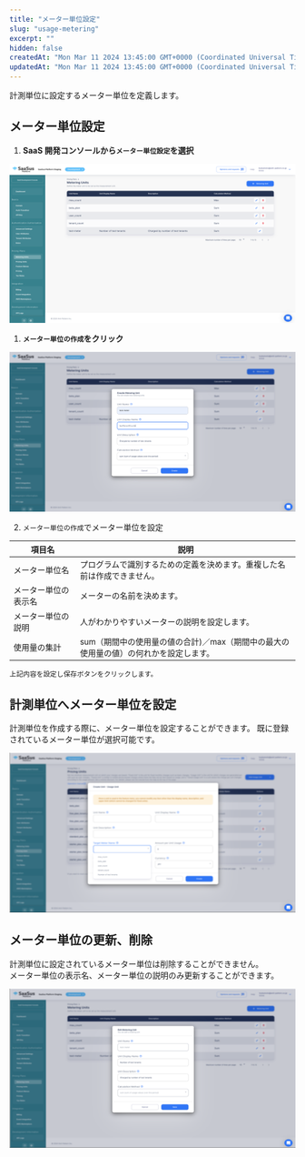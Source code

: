 ```yaml
---
title: "メーター単位設定"
slug: "usage-metering"
excerpt: ""
hidden: false
createdAt: "Mon Mar 11 2024 13:45:00 GMT+0000 (Coordinated Universal Time)"
updatedAt: "Mon Mar 11 2024 13:45:00 GMT+0000 (Coordinated Universal Time)"
---
```

計測単位に設定するメーター単位を定義します。


## メーター単位設定

1. **SaaS 開発コンソールから`メーター単位設定`を選択**

![usage-metering-1](/ja/img/saas-development-console/usage-metering-1.png)

1. **`メーター単位の作成`をクリック**

![usage-metering-2](/ja/img/saas-development-console/usage-metering-2.png)

2. `メーター単位の作成`でメーター単位を設定  

| 項目名              | 説明    |
|-----------------  |----------------------- |
| メーター単位名   | プログラムで識別するための定義を決めます。重複した名前は作成できません。 |
| メーター単位の表示名　 | メーターの名前を決めます。 |
| メーター単位の説明       | 人がわかりやすいメーターの説明を設定します。 |
| 使用量の集計        | sum（期間中の使用量の値の合計)／max（期間中の最大の使用量の値）の何れかを設定します。 |

    上記内容を設定し保存ボタンをクリックします。

## 計測単位へメーター単位を設定
計測単位を作成する際に、メーター単位を設定することができます。
既に登録されているメーター単位が選択可能です。

![usage-metering-3](/ja/img/saas-development-console/usage-metering-3.png)


## メーター単位の更新、削除
計測単位に設定されているメーター単位は削除することができません。  
メーター単位の表示名、メーター単位の説明のみ更新することができます。

![usage-metering-4](/ja/img/saas-development-console/usage-metering-4.png)



